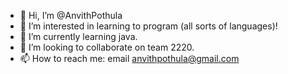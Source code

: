 - 👋 Hi, I’m @AnvithPothula
- 👀 I’m interested in learning to program (all sorts of languages)!
- 🌱 I’m currently learning java.
- 💞️ I’m looking to collaborate on team 2220.
- 📫 How to reach me: email anvithpothula@gmail.com

<!---
AnvithPothula/AnvithPothula is a ✨ special ✨ repository because its `README.md` (this file) appears on your GitHub profile.
You can click the Preview link to take a look at your changes.
--->
